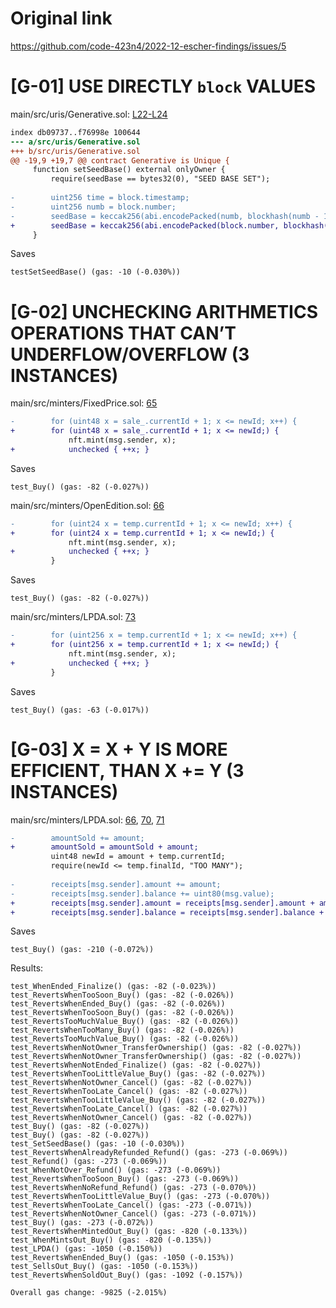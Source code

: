 # Original link
https://github.com/code-423n4/2022-12-escher-findings/issues/5
# [G-01] USE DIRECTLY ```block``` VALUES

main/src/uris/Generative.sol: [L22-L24](https://github.com/code-423n4/2022-12-escher/blob/main/src/uris/Generative.sol#L22-L24)

```diff
index db09737..f76998e 100644
--- a/src/uris/Generative.sol
+++ b/src/uris/Generative.sol
@@ -19,9 +19,7 @@ contract Generative is Unique {
     function setSeedBase() external onlyOwner {
         require(seedBase == bytes32(0), "SEED BASE SET");
 
-        uint256 time = block.timestamp;
-        uint256 numb = block.number;
-        seedBase = keccak256(abi.encodePacked(numb, blockhash(numb - 1), time, (time % 200) + 1));
+        seedBase = keccak256(abi.encodePacked(block.number, blockhash(block.number - 1), block.timestamp, (block.timestamp % 200) + 1));
     }
```

Saves

```
testSetSeedBase() (gas: -10 (-0.030%)) 
```

# [G-02] UNCHECKING ARITHMETICS OPERATIONS THAT CAN’T UNDERFLOW/OVERFLOW (3 INSTANCES)

main/src/minters/FixedPrice.sol: [65](https://github.com/code-423n4/2022-12-escher/blob/main/src/minters/FixedPrice.sol#L65)

```diff
-        for (uint48 x = sale_.currentId + 1; x <= newId; x++) {
+        for (uint48 x = sale_.currentId + 1; x <= newId;) {
             nft.mint(msg.sender, x);
+            unchecked { ++x; }
```

Saves

```
test_Buy() (gas: -82 (-0.027%)) 
```


main/src/minters/OpenEdition.sol: [66](https://github.com/code-423n4/2022-12-escher/blob/main/src/minters/OpenEdition.sol#L66)

```diff
-        for (uint24 x = temp.currentId + 1; x <= newId; x++) {
+        for (uint24 x = temp.currentId + 1; x <= newId;) {
             nft.mint(msg.sender, x);
+            unchecked { ++x; }
         }
```

Saves

```
test_Buy() (gas: -82 (-0.027%)) 
```

main/src/minters/LPDA.sol: [73](https://github.com/code-423n4/2022-12-escher/blob/main/src/minters/LPDA.sol#L73)

```diff
-        for (uint256 x = temp.currentId + 1; x <= newId; x++) {
+        for (uint256 x = temp.currentId + 1; x <= newId;) {
             nft.mint(msg.sender, x);
+            unchecked { ++x; }
         }
```

Saves

```
test_Buy() (gas: -63 (-0.017%))
```

# [G-03] X = X + Y IS MORE EFFICIENT, THAN X += Y (3 INSTANCES)

main/src/minters/LPDA.sol: [66](https://github.com/code-423n4/2022-12-escher/blob/main/src/minters/LPDA.sol#L66), [70](https://github.com/code-423n4/2022-12-escher/blob/main/src/minters/LPDA.sol#L66), [71](https://github.com/code-423n4/2022-12-escher/blob/main/src/minters/LPDA.sol#L71)

```diff
-        amountSold += amount;
+        amountSold = amountSold + amount;
         uint48 newId = amount + temp.currentId;
         require(newId <= temp.finalId, "TOO MANY");
 
-        receipts[msg.sender].amount += amount;
-        receipts[msg.sender].balance += uint80(msg.value);
+        receipts[msg.sender].amount = receipts[msg.sender].amount + amount;
+        receipts[msg.sender].balance = receipts[msg.sender].balance + uint80(msg.value);
```

Saves

```
test_Buy() (gas: -210 (-0.072%))
```

Results:
```
test_WhenEnded_Finalize() (gas: -82 (-0.023%)) 
test_RevertsWhenTooSoon_Buy() (gas: -82 (-0.026%)) 
test_RevertsWhenEnded_Buy() (gas: -82 (-0.026%)) 
test_RevertsWhenTooSoon_Buy() (gas: -82 (-0.026%)) 
test_RevertsTooMuchValue_Buy() (gas: -82 (-0.026%)) 
test_RevertsWhenTooMany_Buy() (gas: -82 (-0.026%)) 
test_RevertsTooMuchValue_Buy() (gas: -82 (-0.026%)) 
test_RevertsWhenNotOwner_TransferOwnership() (gas: -82 (-0.027%)) 
test_RevertsWhenNotOwner_TransferOwnership() (gas: -82 (-0.027%)) 
test_RevertsWhenNotEnded_Finalize() (gas: -82 (-0.027%)) 
test_RevertsWhenTooLittleValue_Buy() (gas: -82 (-0.027%)) 
test_RevertsWhenNotOwner_Cancel() (gas: -82 (-0.027%)) 
test_RevertsWhenTooLate_Cancel() (gas: -82 (-0.027%)) 
test_RevertsWhenTooLittleValue_Buy() (gas: -82 (-0.027%)) 
test_RevertsWhenTooLate_Cancel() (gas: -82 (-0.027%)) 
test_RevertsWhenNotOwner_Cancel() (gas: -82 (-0.027%)) 
test_Buy() (gas: -82 (-0.027%)) 
test_Buy() (gas: -82 (-0.027%)) 
test_SetSeedBase() (gas: -10 (-0.030%)) 
test_RevertsWhenAlreadyRefunded_Refund() (gas: -273 (-0.069%)) 
test_Refund() (gas: -273 (-0.069%)) 
test_WhenNotOver_Refund() (gas: -273 (-0.069%)) 
test_RevertsWhenTooSoon_Buy() (gas: -273 (-0.069%)) 
test_RevertsWhenNoRefund_Refund() (gas: -273 (-0.070%)) 
test_RevertsWhenTooLittleValue_Buy() (gas: -273 (-0.070%)) 
test_RevertsWhenTooLate_Cancel() (gas: -273 (-0.071%)) 
test_RevertsWhenNotOwner_Cancel() (gas: -273 (-0.071%)) 
test_Buy() (gas: -273 (-0.072%)) 
test_RevertsWhenMintedOut_Buy() (gas: -820 (-0.133%)) 
test_WhenMintsOut_Buy() (gas: -820 (-0.135%)) 
test_LPDA() (gas: -1050 (-0.150%)) 
test_RevertsWhenEnded_Buy() (gas: -1050 (-0.153%)) 
test_SellsOut_Buy() (gas: -1050 (-0.153%)) 
test_RevertsWhenSoldOut_Buy() (gas: -1092 (-0.157%)) 
```
```
Overall gas change: -9825 (-2.015%)
```